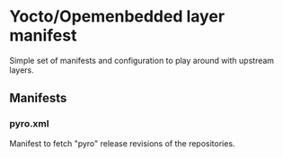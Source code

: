 # Yocto/Opemenbedded layer manifest

Simple set of manifests and configuration to play around with upstream layers.

## Manifests
 
### pyro.xml

Manifest to fetch "pyro" release revisions of the repositories.
